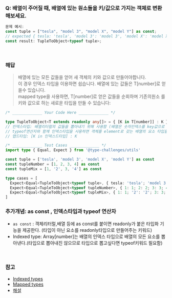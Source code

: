 

### Q: 배열이 주어질 때, 배열에 있는 원소들을 키/값으로 가지는 객체로 변환해보세요.

```ts
문제 예시:
const tuple = ["tesla", "model 3", "model X", "model Y"] as const;
// expected { tesla: 'tesla', 'model 3': 'model 3', 'model X': 'model X', 'model Y': 'model Y'}
const result: TupleToObject<typeof tuple>;
```

<br>

### 해답
>배열에 있는 모든 값들을 얻어 새 객체의 키와 값으로 만들어야합니다.  
이 경우 인덱스 타입을 이용하면 쉽습니다. 배열에 있는 값들은 T[number]로 얻을수 있습니다.  
mapped type을 사용하면, T[number]로 얻은 값들을 순회하며 기존의원소 를 키와 값으로 하는 새로운 타입을 만들 수 있습니다:

```ts
/* _____________ Your Code Here _____________ */

type TupleToObject<T extends readonly any[]> = { [K in T[number]] : K }
// 인덱스타입: 배열리터럴의 값들을 뽑아내기 위해 사용함 (배열은 숫자인덱스를 key값으로 갖는 일종의 객체라고 생각)
// typeof연산자와 함께 인덱스타입을 사용하면 객체를 element로 갖는 배열의 요소 타입을 뽑아낼 수 있다.
// 맵드타입: [K in 인덱스드타입] : K

/* _____________ Test Cases _____________ */
import type { Equal, Expect } from '@type-challenges/utils'

const tuple = ['tesla', 'model 3', 'model X', 'model Y'] as const
const tupleNumber = [1, 2, 3, 4] as const
const tupleMix = [1, '2', 3, '4'] as const

type cases = [
  Expect<Equal<TupleToObject<typeof tuple>, { tesla: 'tesla'; 'model 3': 'model 3'; 'model X': 'model X'; 'model Y': 'model Y' }>>,
  Expect<Equal<TupleToObject<typeof tupleNumber>, { 1: 1; 2: 2; 3: 3; 4: 4 }>>,
  Expect<Equal<TupleToObject<typeof tupleMix>, { 1: 1; '2': '2'; 3: 3; '4': '4' }>>,
]
```


### 추가개념: as const , 인덱스타입과 typeof 연산자
- `as const` : 객체리터럴,배열 등에 as const를 붙이면 readonly가 붙은 타입화 기능을 제공한다. (타입이 아닌 요소를 readonly타입으로 만들어주는 키워드)
- Indexed type: Array[number]는 배열의 인덱스 타입으로 배열의 모든 요소를 뽑아낸다.(타입으로 뽑아내진 않으므로 타입으로 뽑고싶다면 typeof키워드 필요함)


<br>

### 참고 
- [Indexed types](https://www.typescriptlang.org/docs/handbook/2/indexed-access-types.html)
- [Mapped types](https://www.typescriptlang.org/docs/handbook/2/mapped-types.html)
- [해설](https://ghaiklor.github.io/type-challenges-solutions/ko/easy-tuple-to-object.html)
